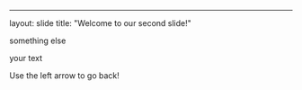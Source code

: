 ---
layout: slide
title: "Welcome to our second slide!"

something else

your text

Use the left arrow to go back!
